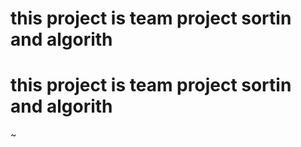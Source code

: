 # this project is team project sortin and algorith
# this project is team project sortin and algorith
~

